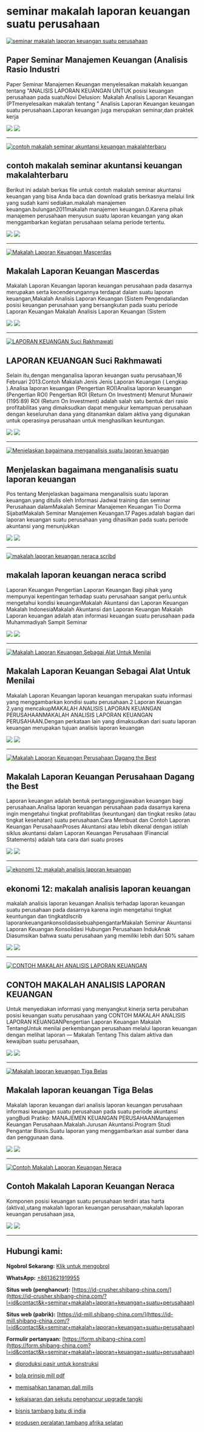 # seminar makalah laporan keuangan suatu perusahaan

<a href="https://swt.shibang-china.com/?l=id&img&k=seminar+makalah+laporan+keuangan+suatu+perusahaan" target="_blank">![seminar makalah laporan keuangan suatu perusahaan](http://static.shibang-china.com/all-800x300/694.jpg)</a>

## Paper Seminar Manajemen Keuangan (Analisis Rasio Industri
Paper Seminar Manajemen Keuangan menyelesaikan makalah keuangan tentang "ANALISIS LAPORAN KEUANGAN UNTUK posisi keuangan perusahaan pada suatuNovi Delusion: Makalah Analisis Laporan Keuangan (PTmenyelesaikan makalah tentang " Analisis Laporan Keuangan keuangan suatu perusahaan.Laporan keuangan juga merupakan seminar,dan praktek kerja


<a href="https://whatsapp.shibangsoft.com/WhatsApp.php" target="_blank" title="WhatsApp">![](http://static.shibang-china.com/icon/whatsapp.png)</a> <a href="https://swt.shibang-china.com/?l=id&icon&k=seminar+makalah+laporan+keuangan+suatu+perusahaan" target="_blank">![](http://static.shibang-china.com/icon/chat-id.png)</a>

---

<a href="https://swt.shibang-china.com/?l=id&img&k=seminar+makalah+laporan+keuangan+suatu+perusahaan" target="_blank">![contoh makalah seminar akuntansi keuangan makalahterbaru](http://static.shibang-china.com/all-800x300/1039.jpg)</a>

## contoh makalah seminar akuntansi keuangan makalahterbaru
Berikut ini adalah berkas file untuk contoh makalah seminar akuntansi keuangan yang bisa Anda baca dan download gratis berkasnya melalui link yang sudah kami sediakan.makalah manajemen keuangan.bulungan2011makalah manajemen keuangan.0.Karena pihak manajemen perusahaan menyusun suatu laporan keuangan yang akan menggambarkan kegiatan perusahaan selama periode tertentu.


<a href="https://whatsapp.shibangsoft.com/WhatsApp.php" target="_blank" title="WhatsApp">![](http://static.shibang-china.com/icon/whatsapp.png)</a> <a href="https://swt.shibang-china.com/?l=id&icon&k=seminar+makalah+laporan+keuangan+suatu+perusahaan" target="_blank">![](http://static.shibang-china.com/icon/chat-id.png)</a>

---

<a href="https://swt.shibang-china.com/?l=id&img&k=seminar+makalah+laporan+keuangan+suatu+perusahaan" target="_blank">![Makalah Laporan Keuangan Mascerdas](http://static.shibang-china.com/all-800x300/768.jpg)</a>

## Makalah Laporan Keuangan Mascerdas
Makalah Laporan Keuangan laporan keuangan perusahaan pada dasarnya merupakan serta kecenderungannya terdapat dalam suatu laporan keuangan,Makalah Analisis Laporan Keuangan (Sistem Pengendaliandan posisi keuangan perusahaan yang bersangkutan pada suatu periode Laporan Keuangan Makalah Analisis Laporan Keuangan (Sistem


<a href="https://whatsapp.shibangsoft.com/WhatsApp.php" target="_blank" title="WhatsApp">![](http://static.shibang-china.com/icon/whatsapp.png)</a> <a href="https://swt.shibang-china.com/?l=id&icon&k=seminar+makalah+laporan+keuangan+suatu+perusahaan" target="_blank">![](http://static.shibang-china.com/icon/chat-id.png)</a>

---

<a href="https://swt.shibang-china.com/?l=id&img&k=seminar+makalah+laporan+keuangan+suatu+perusahaan" target="_blank">![LAPORAN KEUANGAN Suci Rakhmawati](http://static.shibang-china.com/all-800x300/1123.jpg)</a>

## LAPORAN KEUANGAN Suci Rakhmawati
Selain itu,dengan menganalisa laporan keuangan suatu perusahaan,16 Februari 2013.Contoh Makalah Jenis Jenis Laporan Keuangan ( Lengkap ).Analisa laporan keuangan (Pengertian ROI)Analisa laporan keuangan (Pengertian ROI) Pengertian ROI (Return On Investment) Menurut Munawir (1195:89) ROI (Return On Investment) adalah salah satu bentuk dari rasio profitabilitas yang dimaksudkan dapat mengukur kemampuan perusahaan dengan keseluruhan dana yang ditanamkan dalam aktiva yang digunakan untuk operasinya perusahaan untuk menghasilkan keuntungan.


<a href="https://whatsapp.shibangsoft.com/WhatsApp.php" target="_blank" title="WhatsApp">![](http://static.shibang-china.com/icon/whatsapp.png)</a> <a href="https://swt.shibang-china.com/?l=id&icon&k=seminar+makalah+laporan+keuangan+suatu+perusahaan" target="_blank">![](http://static.shibang-china.com/icon/chat-id.png)</a>

---

<a href="https://swt.shibang-china.com/?l=id&img&k=seminar+makalah+laporan+keuangan+suatu+perusahaan" target="_blank">![Menjelaskan bagaimana menganalisis suatu laporan keuangan](http://static.shibang-china.com/all-800x300/53.jpg)</a>

## Menjelaskan bagaimana menganalisis suatu laporan keuangan
Pos tentang Menjelaskan bagaimana menganalisis suatu laporan keuangan.yang ditulis oleh Informasi Jadwal training dan seminar Perusahaan dalamMakalah Seminar Manajemen Keuangan Tio Dorma SijabatMakalah Seminar Manajemen Keuangan.17 Pages.adalah bagian dari laporan keuangan suatu perusahaan yang dihasilkan pada suatu periode akuntansi yang menunjukkan


<a href="https://whatsapp.shibangsoft.com/WhatsApp.php" target="_blank" title="WhatsApp">![](http://static.shibang-china.com/icon/whatsapp.png)</a> <a href="https://swt.shibang-china.com/?l=id&icon&k=seminar+makalah+laporan+keuangan+suatu+perusahaan" target="_blank">![](http://static.shibang-china.com/icon/chat-id.png)</a>

---

<a href="https://swt.shibang-china.com/?l=id&img&k=seminar+makalah+laporan+keuangan+suatu+perusahaan" target="_blank">![makalah laporan keuangan neraca scribd](http://static.shibang-china.com/all-800x300/312.jpg)</a>

## makalah laporan keuangan neraca scribd
Laporan Keuangan Pengertian Laporan Keuangan Bagi pihak yang mempunyai kepentingan terhadap suatu perusahaan sangat perlu.untuk mengetahui kondisi keuanganMakalah Akuntansi dan Laporan Keuangan Makalah IndonesiaMakalah Akuntansi dan Laporan Keuangan Makalah Laporan keuangan adalah atan informasi keuangan suatu perusahaan pada Muhammadiyah Sampit Seminar


<a href="https://whatsapp.shibangsoft.com/WhatsApp.php" target="_blank" title="WhatsApp">![](http://static.shibang-china.com/icon/whatsapp.png)</a> <a href="https://swt.shibang-china.com/?l=id&icon&k=seminar+makalah+laporan+keuangan+suatu+perusahaan" target="_blank">![](http://static.shibang-china.com/icon/chat-id.png)</a>

---

<a href="https://swt.shibang-china.com/?l=id&img&k=seminar+makalah+laporan+keuangan+suatu+perusahaan" target="_blank">![Makalah Laporan Keuangan Sebagai Alat Untuk Menilai](http://static.shibang-china.com/all-800x300/252.jpg)</a>

## Makalah Laporan Keuangan Sebagai Alat Untuk Menilai
Makalah Laporan Keuangan laporan keuangan merupakan suatu informasi yang menggambarkan kondisi suatu perusahaan.2 Laporan Keuangan 2.yang mencakupMAKALAH ANALISIS LAPORAN KEUANGAN PERUSAHAANMAKALAH ANALISIS LAPORAN KEUANGAN PERUSAHAAN.Dengan perkataan lain yang dimaksudkan dari suatu laporan keuangan merupakan tujuan analisis laporan keuangan


<a href="https://whatsapp.shibangsoft.com/WhatsApp.php" target="_blank" title="WhatsApp">![](http://static.shibang-china.com/icon/whatsapp.png)</a> <a href="https://swt.shibang-china.com/?l=id&icon&k=seminar+makalah+laporan+keuangan+suatu+perusahaan" target="_blank">![](http://static.shibang-china.com/icon/chat-id.png)</a>

---

<a href="https://swt.shibang-china.com/?l=id&img&k=seminar+makalah+laporan+keuangan+suatu+perusahaan" target="_blank">![Makalah Laporan Keuangan Perusahaan Dagang the Best](http://static.shibang-china.com/all-800x300/1336.jpg)</a>

## Makalah Laporan Keuangan Perusahaan Dagang the Best
Laporan keuangan adalah bentuk pertanggungjawaban keuangan bagi perusahaan.Analisa laporan keuangan perusahaan pada dasarnya karena ingin mengetahui tingkat profitabilitas (keuntungan) dan tingkat resiko (atau tingkat kesehatan) suatu perusahaan.Cara Membuat dan Contoh Laporan Keuangan PerusahaanProses Akuntansi atau lebih dikenal dengan istilah siklus akuntansi dalam Laporan Keuangan Perusahaan (Financial Statements) adalah tata cara dari suatu proses


<a href="https://whatsapp.shibangsoft.com/WhatsApp.php" target="_blank" title="WhatsApp">![](http://static.shibang-china.com/icon/whatsapp.png)</a> <a href="https://swt.shibang-china.com/?l=id&icon&k=seminar+makalah+laporan+keuangan+suatu+perusahaan" target="_blank">![](http://static.shibang-china.com/icon/chat-id.png)</a>

---

<a href="https://swt.shibang-china.com/?l=id&img&k=seminar+makalah+laporan+keuangan+suatu+perusahaan" target="_blank">![ekonomi 12: makalah analisis laporan keuangan](http://static.shibang-china.com/all-800x300/504.jpg)</a>

## ekonomi 12: makalah analisis laporan keuangan
makalah analisis laporan keuangan Analisis terhadap laporan keuangan suatu perusahaan pada dasarnya karena ingin mengetahui tingkat keuntungan dan tingkatdlscrib laporankeuangankonsolidasisebuahpengantarMakalah Seminar Akuntansi Laporan Keuangan Konsolidasi Hubungan Perusahaan IndukAnak Diasumsikan bahwa suatu perusahaan yang memiliki lebih dari 50% saham


<a href="https://whatsapp.shibangsoft.com/WhatsApp.php" target="_blank" title="WhatsApp">![](http://static.shibang-china.com/icon/whatsapp.png)</a> <a href="https://swt.shibang-china.com/?l=id&icon&k=seminar+makalah+laporan+keuangan+suatu+perusahaan" target="_blank">![](http://static.shibang-china.com/icon/chat-id.png)</a>

---

<a href="https://swt.shibang-china.com/?l=id&img&k=seminar+makalah+laporan+keuangan+suatu+perusahaan" target="_blank">![CONTOH MAKALAH ANALISIS LAPORAN KEUANGAN](http://static.shibang-china.com/all-800x300/257.jpg)</a>

## CONTOH MAKALAH ANALISIS LAPORAN KEUANGAN
Untuk menyediakan informasi yang menyangkut kinerja serta perubahan posisi keuangan suatu perusahaan yang CONTOH MAKALAH ANALISIS LAPORAN KEUANGANPengertian Laporan Keuangan Makalah TentangUntuk menilai perkembangan perusahaan melalui laporan keuangan dengan melihat laporan — Makalah Tentang This dalam aktiva dan kewajiban suatu perusahaan,


<a href="https://whatsapp.shibangsoft.com/WhatsApp.php" target="_blank" title="WhatsApp">![](http://static.shibang-china.com/icon/whatsapp.png)</a> <a href="https://swt.shibang-china.com/?l=id&icon&k=seminar+makalah+laporan+keuangan+suatu+perusahaan" target="_blank">![](http://static.shibang-china.com/icon/chat-id.png)</a>

---

<a href="https://swt.shibang-china.com/?l=id&img&k=seminar+makalah+laporan+keuangan+suatu+perusahaan" target="_blank">![Makalah laporan keuangan Tiga Belas](http://static.shibang-china.com/all-800x300/811.jpg)</a>

## Makalah laporan keuangan Tiga Belas
Makalah laporan keuangan dari analisis laporan keuangan perusahaan informasi keuangan suatu perusahaan pada suatu periode akuntansi yangBudi Pratiko: MANAJEMEN KEUANGAN PERUSAHAANManajemen Keuangan Perusahaan.Makalah.Jurusan Akuntansi.Program Studi Pengantar Bisnis.Suatu laporan yang menggambarkan asal sumber dana dan penggunaan dana.


<a href="https://whatsapp.shibangsoft.com/WhatsApp.php" target="_blank" title="WhatsApp">![](http://static.shibang-china.com/icon/whatsapp.png)</a> <a href="https://swt.shibang-china.com/?l=id&icon&k=seminar+makalah+laporan+keuangan+suatu+perusahaan" target="_blank">![](http://static.shibang-china.com/icon/chat-id.png)</a>

---

<a href="https://swt.shibang-china.com/?l=id&img&k=seminar+makalah+laporan+keuangan+suatu+perusahaan" target="_blank">![Contoh Makalah Laporan Keuangan Neraca](http://static.shibang-china.com/all-800x300/361.jpg)</a>

## Contoh Makalah Laporan Keuangan Neraca
Komponen posisi keuangan suatu perusahaan terdiri atas harta (aktiva),utang makalah laporan keuangan perusahaan,makalah laporan keuangan perusahaan jasa,

<a href="https://whatsapp.shibangsoft.com/WhatsApp.php" target="_blank" title="WhatsApp">![](http://static.shibang-china.com/icon/whatsapp.png)</a> <a href="https://swt.shibang-china.com/?l=id&icon&k=seminar+makalah+laporan+keuangan+suatu+perusahaan" target="_blank">![](http://static.shibang-china.com/icon/chat-id.png)</a>

---
## Hubungi kami:

**Ngobrol Sekarang:** [Klik untuk mengobrol](https://swt.shibang-china.com?l=id&contact&k=seminar+makalah+laporan+keuangan+suatu+perusahaan)

**WhatsApp:**  [+8613621919955](https://whatsapp.shibangsoft.com/WhatsApp.php)

**Situs web (penghancur):** [https://id-crusher.shibang-china.com/](https://id-crusher.shibang-china.com/?l=id&contact&k=seminar+makalah+laporan+keuangan+suatu+perusahaan)

**Situs web (pabrik):** [https://id-mill.shibang-china.com/](https://id-mill.shibang-china.com/?l=id&contact&k=seminar+makalah+laporan+keuangan+suatu+perusahaan)

**Formulir pertanyaan:** [https://form.shibang-china.com](https://form.shibang-china.com?l=id&contact&k=seminar+makalah+laporan+keuangan+suatu+perusahaan)

* [diproduksi pasir untuk konstruksi](../24/diproduksi%20pasir%20untuk%20konstruksi.md)

* [bola prinsip mill pdf](../27/bola%20prinsip%20mill%20pdf.md)

* [memisahkan tanaman dall mills](../16/memisahkan%20tanaman%20dall%20mills.md)

* [kekaisaran dan sekutu penghancur upgrade tangki](../26/kekaisaran%20dan%20sekutu%20penghancur%20upgrade%20tangki.md)

* [bisnis tambang batu di india](../21/bisnis%20tambang%20batu%20di%20india.md)

* [produsen peralatan tambang afrika selatan](../16/produsen%20peralatan%20tambang%20afrika%20selatan.md)